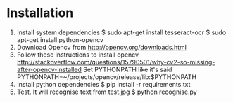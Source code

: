 # Installation

1. Install system dependencies
    $ sudo apt-get install tesseract-ocr
    $ sudo apt-get install python-opencv
2. Download Opencv from http://opencv.org/downloads.html
3. Follow these instructions to install opencv http://stackoverflow.com/questions/15790501/why-cv2-so-missing-after-opencv-installed
Set PYTHONPATH like it's said
    PYTHONPATH=~/projects/opencv/release/lib:$PYTHONPATH
4. Install python dependencies
    $ pip install -r requirements.txt
5. Test. It will recognise text from test.jpg
    $ python recognise.py


